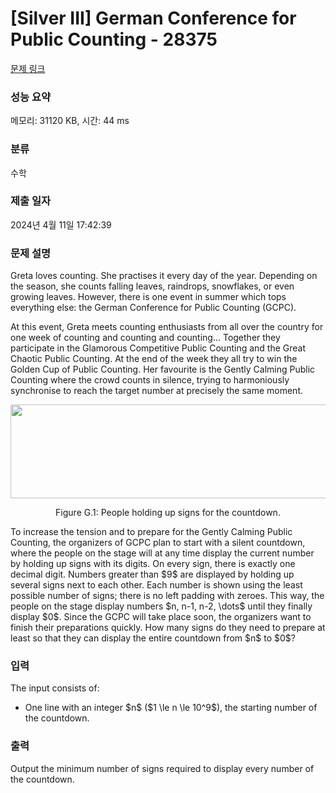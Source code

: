 # [Silver III] German Conference for Public Counting - 28375 

[문제 링크](https://www.acmicpc.net/problem/28375) 

### 성능 요약

메모리: 31120 KB, 시간: 44 ms

### 분류

수학

### 제출 일자

2024년 4월 11일 17:42:39

### 문제 설명

<p>Greta loves counting. She practises it every day of the year. Depending on the season, she counts falling leaves, raindrops, snowflakes, or even growing leaves. However, there is one event in summer which tops everything else: the German Conference for Public Counting (GCPC).</p>

<p>At this event, Greta meets counting enthusiasts from all over the country for one week of counting and counting and counting... Together they participate in the Glamorous Competitive Public Counting and the Great Chaotic Public Counting. At the end of the week they all try to win the Golden Cup of Public Counting. Her favourite is the Gently Calming Public Counting where the crowd counts in silence, trying to harmoniously synchronise to reach the target number at precisely the same moment.</p>

<p style="text-align: center;"><img alt="" src="https://upload.acmicpc.net/fcc4bc58-212a-4702-a734-e468f8b22d9c/-/preview/" style="width: 599px; height: 150px;"></p>

<p style="text-align: center;">Figure G.1: People holding up signs for the countdown.</p>

<p>To increase the tension and to prepare for the Gently Calming Public Counting, the organizers of GCPC plan to start with a silent countdown, where the people on the stage will at any time display the current number by holding up signs with its digits. On every sign, there is exactly one decimal digit. Numbers greater than $9$ are displayed by holding up several signs next to each other. Each number is shown using the least possible number of signs; there is no left padding with zeroes. This way, the people on the stage display numbers $n, n-1, n-2, \dots$ until they finally display $0$. Since the GCPC will take place soon, the organizers want to finish their preparations quickly. How many signs do they need to prepare at least so that they can display the entire countdown from $n$ to $0$?</p>

### 입력 

 <p>The input consists of:</p>

<ul>
	<li>One line with an integer $n$ ($1 \le n \le 10^9$), the starting number of the countdown.</li>
</ul>

### 출력 

 <p>Output the minimum number of signs required to display every number of the countdown.</p>

